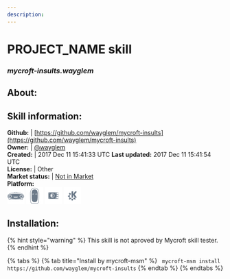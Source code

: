 ```yaml
---
description: 
---
```


# PROJECT_NAME skill  
### _mycroft-insults.wayglem_  
## About:  


## Skill information:  
**Github:** | [https://github.com/wayglem/mycroft-insults](https://github.com/wayglem/mycroft-insults)  
**Owner:** | [@wayglem](https://github.com/wayglem)  
**Created:** | 2017 Dec 11 15:41:33 UTC  **Last updated:** 2017 Dec 11 15:41:54 UTC  
**License:** | Other  
**Market status:** | [Not in Market](https://market.mycroft.ai/skill/)  
**Platform:**  
 ![Mark I](../.gitbook/assets/mark-1-icon.png)  ![Mark II](../.gitbook/assets/mark-2-icon.png)  ![Picroft](../.gitbook/assets/picroft-icon.png)  ![plasmoid](../.gitbook/assets/kde.png)   
## Installation:  
{% hint style="warning" %}
This skill is not aproved by Mycroft skill tester.
{% endhint %}
    
{% tabs %}
{% tab title="Install by mycroft-msm" %}
``` mycroft-msm install https://github.com/wayglem/mycroft-insults```
{% endtab %}
  {% endtabs %}
  